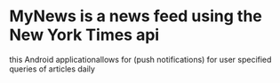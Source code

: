 # MyNews is a news feed using the New York Times api
this Android applicationallows for (push notifications) for user specified queries of articles daily
